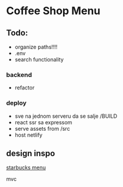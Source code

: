 # Coffee Shop Menu

## Todo:

- organize paths!!!!
- .env
- search functionality

### backend
- refactor

### deploy
- sve na jednom serveru da se salje /BUILD
- react ssr sa expressom
- serve assets from /src
- host netlify

## design inspo

[starbucks menu](https://www.starbucks.com/menu)

mvc